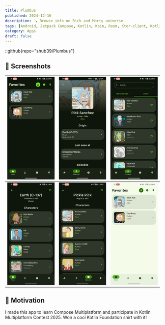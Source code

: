 ```yaml
---
title: Plumbus
published: 2024-12-16
description: 🪠 Browse info on Rick and Morty universe
tags: [Android, Jetpack Compose, Kotlin, Koin, Room, Ktor-client, Kotlin Multiplatform, Compose Multiplatform]
category: Apps
draft: false
---
```


::github{repo="shub39/Plumbus"}

## 📱 Screenshots 
| ![1](https://raw.githubusercontent.com/shub39/Plumbus/refs/heads/master/fastlane/metadata/android/en-US/images/phoneScreenshots/1.png) | ![2](https://raw.githubusercontent.com/shub39/Plumbus/refs/heads/master/fastlane/metadata/android/en-US/images/phoneScreenshots/2.png) | ![3](https://raw.githubusercontent.com/shub39/Plumbus/refs/heads/master/fastlane/metadata/android/en-US/images/phoneScreenshots/3.png) |
|:-:|:-:|:-:|
| ![4](https://raw.githubusercontent.com/shub39/Plumbus/refs/heads/master/fastlane/metadata/android/en-US/images/phoneScreenshots/4.png) | ![5](https://raw.githubusercontent.com/shub39/Plumbus/refs/heads/master/fastlane/metadata/android/en-US/images/phoneScreenshots/5.png) | ![6](https://raw.githubusercontent.com/shub39/Plumbus/refs/heads/master/fastlane/metadata/android/en-US/images/phoneScreenshots/6.png) |


## 💭 Motivation 
I made this app to learn Compose Multiplatform and participate in Kotlin Multiplatform Contest 2025.
Won a cool Kotlin Foundation shirt with it!